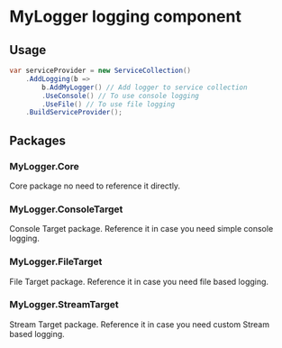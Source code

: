 # MyLogger logging component

## Usage

```csharp
var serviceProvider = new ServiceCollection()
    .AddLogging(b => 
        b.AddMyLogger() // Add logger to service collection
        .UseConsole() // To use console logging
        .UseFile() // To use file logging
    .BuildServiceProvider();
```

## Packages

### MyLogger.Core

Core package no need to reference it directly.

### MyLogger.ConsoleTarget

Console Target package. Reference it in case you need simple console logging.

### MyLogger.FileTarget

File Target package. Reference it in case you need file based logging.

### MyLogger.StreamTarget

Stream Target package. Reference it in case you need custom Stream based logging.
